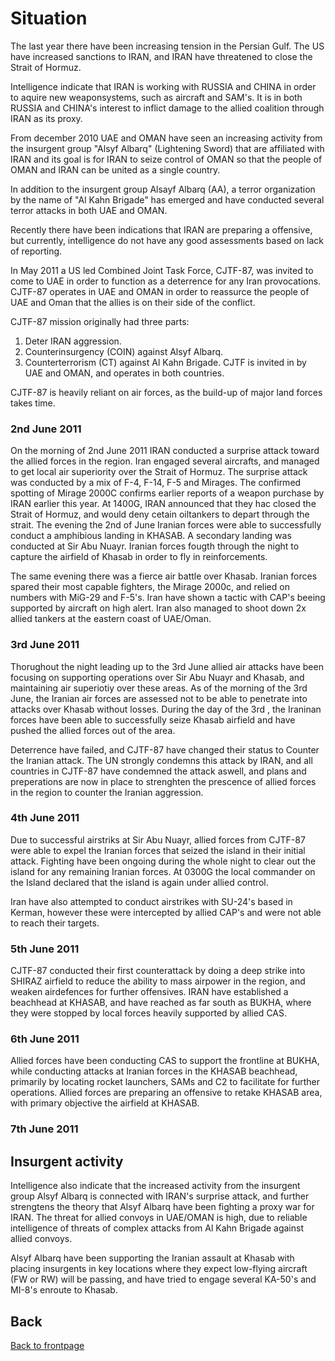 # Situation
 
The last year there have been increasing tension in the Persian Gulf. The US have increased sanctions to IRAN, and IRAN have threatened to close the Strait of Hormuz.

Intelligence indicate that IRAN is working with RUSSIA and CHINA in order to aquire new weaponsystems, such as aircraft and SAM's. It is in both RUSSIA and CHINA's interest to inflict damage to the allied coalition through IRAN as its proxy.

From december 2010 UAE and OMAN have seen an increasing activity from the insurgent group "Alsyf Albarq" (Lightening Sword) that are affiliated with IRAN and its goal is for IRAN to seize control of OMAN so that the people of OMAN and IRAN can be united as a single country.

In addition to the insurgent group Alsayf Albarq (AA), a terror organization by the name of "Al Kahn Brigade" has emerged and have conducted several terror attacks in both UAE and OMAN.

Recently there have been indications that IRAN are preparing a offensive, but currently, intelligence do not have any good assessments based on lack of reporting.


In May 2011 a US led Combined Joint Task Force, CJTF-87, was invited to come to UAE in order to function as a deterrence for any Iran provocations. CJTF-87 operates in UAE and OMAN in order to reassurce the people of UAE and Oman that the allies is on their side of the conflict.

CJTF-87 mission originally had three parts:
1. Deter IRAN aggression.
2. Counterinsurgency (COIN) against Alsyf Albarq.
3. Counterterrorism (CT) against Al Kahn Brigade.
CJTF is invited in by UAE and OMAN, and operates in both countries.

CJTF-87 is heavily reliant on air forces, as the build-up of major land forces takes time.


### 2nd June 2011
On the morning of 2nd June 2011 IRAN conducted a surprise attack toward the allied forces in the region. Iran engaged several aircrafts, and managed to get local air superiority over the Strait of Hormuz.
The surprise attack was conducted by a mix of F-4, F-14, F-5 and Mirages. The confirmed spotting of Mirage 2000C confirms earlier reports of a weapon purchase by IRAN earlier this year.
At 1400G, IRAN announced that they hac closed the Strait of Hormuz, and would deny cetain oiltankers to depart through the strait.
The evening the 2nd of June Iranian forces were able to successfully conduct a amphibious landing in KHASAB. A secondary landing was conducted at Sir Abu Nuayr. 
Iranian forces fougth through the night to capture the airfield of Khasab in order to fly in reinforcements.

The same evening there was a fierce air battle over Khasab. Iranian forces spared their most capable fighters, the Mirage 2000c, and relied on numbers with MiG-29 and F-5's. 
Iran have shown a tactic with CAP's beeing supported by aircraft on high alert. Iran also managed to shoot down 2x allied tankers at the eastern coast of UAE/Oman.

### 3rd June 2011
Thorughout the night leading up to the 3rd June allied air attacks have been focusing on supporting operations over Sir Abu Nuayr and Khasab, and maintaining air superiotiy over these areas. 
As of the morning of the 3rd June, the Iranian air forces are assessed not to be able to penetrate into attacks over Khasab without losses.
During the day of the 3rd , the Iraninan forces have been able to successfully seize Khasab airfield and have pushed the allied forces out of the area. 

Deterrence have failed, and CJTF-87 have changed their status to Counter the Iranian attack. 
The UN strongly condemns this attack by IRAN, and all countries in CJTF-87 have condemned the attack aswell, and plans and preperations are now in place to strenghten the prescence of allied forces in the region to counter the Iranian aggression. 


### 4th June 2011
Due to successful airstriks at Sir Abu Nuayr, allied forces from CJTF-87 were able to expel the Iranian forces that seized the island in their initial attack. 
Fighting have been ongoing during the whole night to clear out the island for any remaining Iranian forces. At 0300G the local commander on the Island declared that the island is again under allied control. 

Iran have also attempted to conduct airstrikes with SU-24's based in Kerman, however these were intercepted by allied CAP's and were not able to reach their targets.

### 5th June 2011
CJTF-87 conducted their first counterattack by doing a deep strike into SHIRAZ airfield to reduce the ability to mass airpower in the region, and weaken airdefences for further offensives.
IRAN have established a beachhead at KHASAB, and have reached as far south as BUKHA, where they were stopped by local forces heavily supported by allied CAS.

### 6th June 2011
Allied forces have been conducting CAS to support the frontline at BUKHA, while conducting attacks at Iranian forces in the KHASAB beachhead, 
primarily by locating rocket launchers, SAMs and C2 to facilitate for further operations. Allied forces are preparing an offensive to retake KHASAB area, with primary objective the airfield at KHASAB.

### 7th June 2011


## Insurgent activity
Intelligence also indicate that the increased activity from the insurgent group Alsyf Albarq is connected with IRAN's surprise attack, and further strengtens the theory that Alsyf Albarq have been fighting a proxy war for IRAN.
The threat for allied convoys in UAE/OMAN is high, due to reliable intelligence of threats of complex attacks from Al Kahn Brigade against allied convoys. 

Alsyf Albarq have been supporting the Iranian assault at Khasab with placing insurgents in key locations where they expect low-flying aircraft (FW or RW) will be passing, 
and have tried to engage several KA-50's and MI-8's enroute to Khasab. 










## Back
[Back to frontpage](https://132nd-vwing.github.io/OPUF-Brief/)